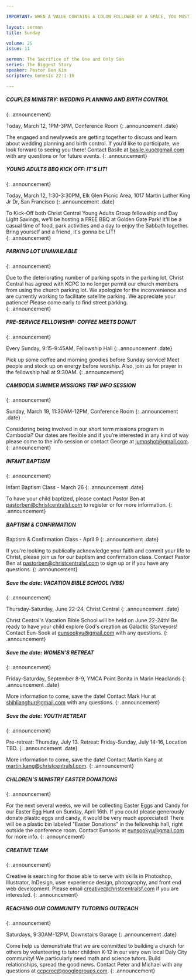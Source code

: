 ```yaml
---

IMPORTANT: WHEN A VALUE CONTAINS A COLON FOLLOWED BY A SPACE, YOU MUST USE &#58;

layout: sermon
title: Sunday

volume: 25
issue: 11

sermon: The Sacrifice of the One and Only Son
series: The Biggest Story
speaker: Pastor Ben Kim
scripture: Genesis 22:1-19

---
```


##### COUPLES MINISTRY: WEDDING PLANNING AND BIRTH CONTROL
{: .announcement}

Today, March 12, 1PM-3PM, Conference Room
{: .announcement .date}

The engaged and newlyweds are getting together to discuss and learn about wedding planning and birth control. If you’d like to participate, we look forward to seeing you there! Contact Basile at basile.kuo@gmail.com with any questions or for future events. 
{: .announcement}

##### YOUNG ADULTS BBQ KICK OFF: IT’S LIT!
{: .announcement}

Today, March 12, 1:30-3:30PM, Elk Glen Picnic Area, 1017 Martin Luther King Jr Dr, San Francisco
{: .announcement .date}

To Kick-Off both Christ Central Young Adults Group fellowship and Day Light Savings, we'll be hosting a FREE BBQ at Golden Gate Park! It'll be a casual time of food, park activities and a day to enjoy the Sabbath together. Bring yourself and a friend, it's gonna be LIT!  
{: .announcement}

##### PARKING LOT UNAVAILABLE
{: .announcement}

Due to the deteriorating number of parking spots in the parking lot, Christ Central has agreed with KCPC to no longer permit our church members from using the church parking lot. We apologize for the inconvenience and are currently working to facilitate satellite parking. We appreciate your patience! Please come early to find street parking.  
{: .announcement}

##### PRE-SERVICE FELLOWSHIP: COFFEE MEETS DONUT 
{: .announcement}

Every Sunday, 9:15-9:45AM, Fellowship Hall
{: .announcement .date}

Pick up some coffee and morning goodies before Sunday service! Meet people and stock up on energy before worship. Also, join us for prayer in the fellowship hall at 9:30AM. 
{: .announcement}

##### CAMBODIA SUMMER MISSIONS TRIP INFO SESSION
{: .announcement}

Sunday, March 19, 11:30AM-12PM, Conference Room
{: .announcement .date}

Considering being involved in our short term missions program in Cambodia? Our dates are flexible and if you’re interested in any kind of way please come to the info session or contact George at jumpshot@gmail.com. 
{: .announcement}

##### INFANT BAPTISM
{: .announcement}

Infant Baptism Class - March 26
{: .announcement .date}

To have your child baptized, please contact Pastor Ben at pastorben@christcentralsf.com to register or for more information.
{: .announcement}

##### BAPTISM & CONFIRMATION
Baptism & Confirmation Class - April 9
{: .announcement .date}

If you’re looking to publically acknowledge your faith and commit your life to Christ, please join us for our baptism and confirmation class. Contact Pastor Ben at pastorben@christcentralsf.com to sign up or if you have any questions.
{: .announcement}

##### Save the date: VACATION BIBLE SCHOOL (VBS)
{: .announcement}

Thursday-Saturday, June 22-24, Christ Central
{: .announcement .date}

Christ Central's Vacation Bible School will be held on June 22-24th!  Be ready to have your child explore God's creation as Galactic Starveyors! Contact Eun-Sook at eunsookyu@gmail.com with any questions. 
{: .announcement}

##### Save the date: WOMEN’S RETREAT
{: .announcement}

Friday-Saturday, September 8-9, YMCA Point Bonita in Marin Headlands
{: .announcement .date}

More information to come, save the date! Contact Mark Hur at shihlianghur@gmail.com with any questions. 
{: .announcement}

##### Save the date: YOUTH RETREAT
{: .announcement}

Pre-retreat: Thursday, July 13. Retreat: Friday-Sunday, July 14-16, Location TBD.
{: .announcement .date}

More information to come, save the date! Contact Martin Kang at martin.kang@christcentralsf.com. 
{: .announcement}

##### CHILDREN’S MINISTRY EASTER DONATIONS
{: .announcement}

For the next several weeks, we will be collecting Easter Eggs and Candy for our Easter Egg Hunt on Sunday, April 16th. If you could please generously donate plastic eggs and candy, it would be very much appreciated!  There will be a plastic bin labeled "Easter Donations" in the fellowship hall, right outside the conference room. Contact Eunsook at eunsookyu@gmail.com for more info. 
{: .announcement}

##### CREATIVE TEAM
{: .announcement}

Creative is searching for those able to serve with skills in Photoshop, Illustrator, InDesign, user experience design, photography, and front end web development. Please email creative@christcentralsf.com if you are interested. 
{: .announcement}

##### REACHING OUR COMMUNITY TUTORING OUTREACH
{: .announcement}

Saturdays, 9:30AM-12PM, Downstairs Garage
{: .announcement .date}

Come help us demonstrate that we are committed to building a church for others by volunteering to tutor children K-12 in our very own local Daly City community! We particularly need math and science tutors. Build relationships, spread the good news. Contact Peter and Michael with any questions at ccpcroc@googlegroups.com. 
{: .announcement}